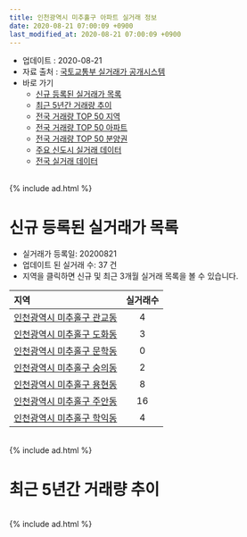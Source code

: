 ```yaml
---
title: 인천광역시 미추홀구 아파트 실거래 정보
date: 2020-08-21 07:00:09 +0900
last_modified_at: 2020-08-21 07:00:09 +0900
---
```


* 업데이트 : 2020-08-21
* 자료 출처 : [국토교통부 실거래가 공개시스템](http://rt.molit.go.kr)
* 바로 가기
    * [신규 등록된 실거래가 목록](#신규-등록된-실거래가-목록)
    * [최근 5년간 거래량 추이](#최근-5년간-거래량-추이)
    * [전국 거래량 TOP 50 지역](https://inasie.github.io/apt-trade-info/최근-3개월-전국에서-가장-거래가-많이-발생한-지역)
    * [전국 거래량 TOP 50 아파트](https://inasie.github.io/apt-trade-info/최근-3개월-전국에서-가장-거래가-많이-발생한-아파트)
    * [전국 거래량 TOP 50 분양권](https://inasie.github.io/apt-trade-info/최근-3개월-전국에서-가장-거래가-많이-발생한-분양권)
    * [주요 신도시 실거래 데이터](https://inasie.github.io/apt-trade-info/주요-신도시)
    * [전국 실거래 데이터](https://inasie.github.io/apt-trade-info/전국)

<br>
{% include ad.html %}
<br>

# 신규 등록된 실거래가 목록
* 실거래가 등록일: 20200821
* 업데이트 된 실거래 수: 37 건
* 지역을 클릭하면 신규 및 최근 3개월 실거래 목록을 볼 수 있습니다.


|지역|실거래수|
|:---|:---:|
|[인천광역시 미추홀구 관교동](https://inasie.github.io/apt-trade-info/인천광역시-미추홀구-관교동)|4|
|[인천광역시 미추홀구 도화동](https://inasie.github.io/apt-trade-info/인천광역시-미추홀구-도화동)|3|
|[인천광역시 미추홀구 문학동](https://inasie.github.io/apt-trade-info/인천광역시-미추홀구-문학동)|0|
|[인천광역시 미추홀구 숭의동](https://inasie.github.io/apt-trade-info/인천광역시-미추홀구-숭의동)|2|
|[인천광역시 미추홀구 용현동](https://inasie.github.io/apt-trade-info/인천광역시-미추홀구-용현동)|8|
|[인천광역시 미추홀구 주안동](https://inasie.github.io/apt-trade-info/인천광역시-미추홀구-주안동)|16|
|[인천광역시 미추홀구 학익동](https://inasie.github.io/apt-trade-info/인천광역시-미추홀구-학익동)|4|


<br>
{% include ad.html %}
<br>

# 최근 5년간 거래량 추이


<div style="width:100%;">
    <canvas id="deal_progress" height="200"></canvas>
</div>

<script>
new Chart(document.getElementById("deal_progress"), {
    type: 'line',
    data: {
        labels: ['201508','201509','201510','201511','201512','201601','201602','201603','201604','201605','201606','201607','201608','201609','201610','201611','201612','201701','201702','201703','201704','201705','201706','201707','201708','201709','201710','201711','201712','201801','201802','201803','201804','201805','201806','201807','201808','201809','201810','201811','201812','201901','201902','201903','201904','201905','201906','201907','201908','201909','201910','201911','201912','202001','202002','202003','202004','202005','202006','202007','202008'],
        datasets: [{
            label: '매매',
            pointRadius: 1,
            data: [384, 404, 423, 264, 222, 223, 226, 398, 347, 322, 406, 401, 398, 457, 474, 262, 241, 224, 313, 422, 395, 359, 344, 345, 328, 337, 304, 328, 281, 302, 267, 421, 278, 303, 297, 279, 315, 401, 332, 232, 239, 283, 210, 270, 276, 281, 312, 294, 396, 280, 408, 490, 720, 608, 981, 542, 470, 516, 1156, 514, 119],
            borderColor: "rgba(255, 201, 14, 1)",
            backgroundColor: "rgba(255, 201, 14, 0.5)",
            fill: false,
            lineTension: 0
        },{
            label: '전월세',
            pointRadius: 1,
            data: [184, 154, 223, 170, 177, 195, 226, 281, 219, 260, 280, 292, 299, 262, 307, 229, 177, 181, 243, 255, 207, 200, 236, 204, 228, 258, 188, 216, 221, 336, 230, 359, 251, 241, 229, 250, 223, 185, 322, 194, 220, 294, 296, 285, 246, 252, 216, 229, 236, 186, 331, 237, 232, 252, 414, 331, 296, 266, 300, 269, 92],
            borderColor: "rgba(0, 141, 185, 1)",
            backgroundColor: "rgba(0, 141, 185, 0.5)",
            fill: false,
            lineTension: 0
        }
        ]
    },
    options: {
        responsive: true,
        title: {
            display: false
        },
        tooltips: {
            mode: 'index',
            intersect: false
        },
        hover: {
            mode: 'nearest',
            intersect: true
        },
        scales: {
            xAxes: [{
                display: true,
                scaleLabel: {
                    display: true,
                    labelString: '년/월'
                }
            }],
            yAxes: [{
                display: true,
                ticks: {
                    suggestedMin: 0,
                },
                scaleLabel: {
                    display: true,
                    labelString: '실거래 수'
                }
            }]
        }
    }
});

</script>


<br>
{% include ad.html %}
<br>

